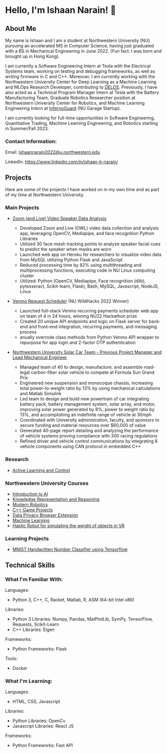 # Hello, I'm Ishaan Narain! 👋

## About Me
My name is Ishaan and I am a student at Northwestern University (NU) pursuing an accelerated MS in Computer Science, having just graduated with a BS in Mechanical Engineering in June 2022. (Fun fact: I was born and brought up in Hong Kong).

I am currently a Software Engineering Intern at Tesla with the Electrical Systems team, working on testing and debugging frameworks, as well as writing firmware in C and C++. Moreover, I am currently working with the Northwestern University Center for Deep Learning as a Machine Learning and MLOps Research Developer, contributing to [DELOS](https://www.mccormick.northwestern.edu/research/deep-learning/projects/delos/). Previously, I have also acted as a Technical Program Manager Intern at Tesla with the Battery Manufacturing Team, Graduate Robotics Researcher position at Northwestern University Center for Robotics, and Machine Learning Engineering Intern at [InfernoGuard](https://www.infernoguardusa.com) (NU Garage Startup).

I am currently looking for full-time opportunities in Software Engineering, Quantitative Trading, Machine Learning Engineering, and Robotics starting in Summer/Fall 2023.

### Contact Information:
Email: ishaannarain2022@u.northwestern.edu

LinkedIn: https://www.linkedin.com/in/ishaan-k-narain/

## Projects
Here are some of the projects I have worked on in my own time and as part of my time at Northwestern University.



### Main Projects
- [Zoom (and Live) Video Speaker Data Analysis](https://github.com/ikn1062/video_analysis)
  - Developed Zoom and Live (OWL) video data collection and analysis app, leveraging OpenCV, Mediapipe, and face recognition Python Libraries
  - Utilized 30 face-mesh tracking points to analyze speaker facial cues to predict the speaker when masks are worn
  - Launched web app on Heroku for researchers to visualize video data from MySQL utilizing Python Flask and JavaScript
  - Reduced processing time by 82% using multithreading and multiprocessing functions, executing code in NU Linux computing cluster
  - Utilized: Python (OpenCV, Mediapipe, Face recognition (dlib), pytesseract, Scikit-learn, Flask), Bash, MySQL, Javascript, NodeJS, Linux


- [Venmo Request Scheduler](https://github.com/mikeluvin/venmo-scheduler) (NU WildHacks 2022 Winner)
  -  Launched full-stack Venmo recurring payments scheduler web app on team of 4 in 24 hours, winning NU22 Hackathon prize
  -  Created 20 unique API endpoints and logic on Flask server for back-end and front-end integration, recurring payments, and messaging process
  -  anually overrode class methods from Python Venmo API wrapper to repurpose for app login and 2-factor OTP authentication

- [Northwestern University Solar Car Team - Previous Project Manager and Lead Mechanical Engineer](https://nusolar.org)
  - Managed team of 40 to design, manufacture, and assemble road-legal carbon-fiber solar vehicle to compete at Formula Sun Grand Prix
  - Engineered new suspension and monocoque chassis, increasing total power-to-weight ratio by 13% by using mechanical calculations and Matlab Simulink
  -  Led team to design and build new powertrain of car integrating battery pack, battery management system, solar array, and motor, improving solar power generated by 8%, power to weight ratio by 13%, and accomplishing an indefinite range of vehicle at 30mph
  -  Coordinated with University administration, faculty, and sponsors to secure funding and material resources over $60,000 of value
  -  Generated 40-page report detailing and analyzing the performance of vehicle systems proving compliance with 300 racing regulations
  - Refined driver and vehicle control communications by integrating 8 vehicle components using CAN protocol in embedded C++ 



### Research
- [Active Learning and Control](https://github.com/ikn1062/active-learning-and-control)


### Northwestern University Courses
- [Introduction to AI](https://github.com/ikn1062/CS348-intro-to-ai)
- [Knowledge Representation and Reasoning](https://github.com/ikn1062/CS371_KR-R)
- [Modern Robotics](https://github.com/ikn1062/ME449-Modern-Robotics)
- [C++ Game Projects](https://github.com/ikn1062/CS212-cpp-game-projects)
- [Data Privacy Browser Extension](https://github.com/aryanjainnu/dataprivacy)
- [Machine Learning](https://github.com/ikn1062/CS349-machine-learning)
- [Haptic Robot for simulating the weight of objects in VR](https://github.com/ikn1062/vr-wand-robot)


### Learning Projects
- [MNIST Handwritten Number Classifier using Tensorflow](https://github.com/ikn1062/small-projects/tree/main/MNIST)

## Technical Skills

### What I'm Familiar With:
Languages:
- Python 3, C++, C, Racket, Matlab, R, ASM (64-bit Intel x86)

Libraries:
- Python 3 Libraries: Numpy, Pandas, MatPlotLib, SymPy, TensorFlow, Requests, Scikit-Learn
- C++ Libraries:      Eigen

Frameworks:
- Python Frameworks:  Flask

Tools:
- Docker

### What I'm Learning:
Languages:
- HTML, CSS, Javascript

Libraries:
- Python Libraries:     OpenCv
- Javascript Libraries: React JS

Frameworks:
- Python Frameworks:  Fast API

